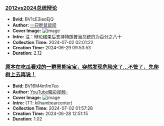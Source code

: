 ### [2012vs2024总统辩论](https://www.bilibili.com/video/BV1cE3ieoEjQ)
- **Bvid:** BV1cE3ieoEjQ
- **Author:** [一只胖鼠鼠捏](https://space.bilibili.com/454061302)
- **Cover Image:** ![image](http://i1.hdslb.com/bfs/archive/f9081931c4f57c7678d2dde16a8bbade3105e1dd.jpg)
- **Intro:** 注：辩论结束后支持特朗普当总统的为百分之八十
- **Collection Time:** 2024-07-02 02:01:22
- **Creation Time:** 2024-06-29 09:53:53
- **Duration:** 2.12

### [原本在吃瓜看戏的一群黑熊宝宝，突然发现危险来了...不管了，先爬树上去再说！](https://www.bilibili.com/video/BV16M4m1m7eo)
- **Bvid:** BV16M4m1m7eo
- **Author:** [YouTube精彩视频-](https://space.bilibili.com/412719797)
- **Cover Image:** ![image](http://i1.hdslb.com/bfs/archive/bb947ea75dc07206efc535b90dbb2e4680de7dcb.jpg)
- **Intro:** (TT: kilhambearcenter)
- **Collection Time:** 2024-07-02 01:57:28
- **Creation Time:** 2024-06-28 12:51:15
- **Duration:** 1.02

